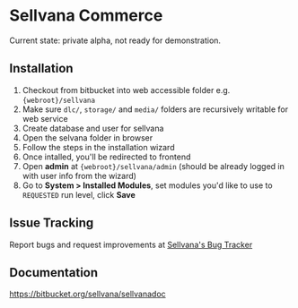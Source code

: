 Sellvana Commerce
=================

Current state: private alpha, not ready for demonstration.

Installation
------------

1. Checkout from bitbucket into web accessible folder e.g. `{webroot}/sellvana`
2. Make sure `dlc/`, `storage/` and `media/` folders are recursively writable for web service
3. Create database and user for sellvana
4. Open the selvana folder in browser
5. Follow the steps in the installation wizard
6. Once intalled, you'll be redirected to frontend
7. Open **admin** at `{webroot}/sellvana/admin` (should be already logged in with user info from the wizard)
8. Go to **System > Installed Modules**, set modules you'd like to use to `REQUESTED` run level, click **Save**

Issue Tracking
------------

Report bugs and request improvements at [Sellvana's Bug Tracker](https://sellvana.atlassian.net/browse/SCC)


Documentation
-------------

https://bitbucket.org/sellvana/sellvanadoc


